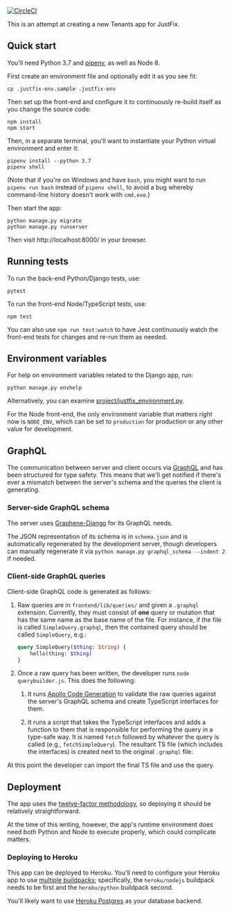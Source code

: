 [![CircleCI](https://circleci.com/gh/JustFixNYC/tenants2.svg?style=svg)](https://circleci.com/gh/JustFixNYC/tenants2)

This is an attempt at creating a new Tenants app for JustFix.

## Quick start

You'll need Python 3.7 and [pipenv][], as well as Node 8.

First create an environment file and optionally edit it as you
see fit:

```
cp .justfix-env.sample .justfix-env
```

Then set up the front-end and configure it to
continuously re-build itself as you change the source code:

```
npm install
npm start
```

Then, in a separate terminal, you'll want to instantiate
your Python virtual environment and enter it:

```
pipenv install --python 3.7
pipenv shell
```

(Note that if you're on Windows and have `bash`, you
might want to run `pipenv run bash` instead of
`pipenv shell`, to avoid a bug whereby command-line
history doesn't work with `cmd.exe`.)

Then start the app:

```
python manage.py migrate
python manage.py runserver
```

Then visit http://localhost:8000/ in your browser.

## Running tests

To run the back-end Python/Django tests, use:

```
pytest
```

To run the front-end Node/TypeScript tests, use:

```
npm test
```

You can also use `npm run test:watch` to have Jest
continuously watch the front-end tests for changes and
re-run them as needed.

## Environment variables

For help on environment variables related to the
Django app, run:

```
python manage.py envhelp
```

Alternatively, you can examine
[project/justfix_environment.py](project/justfix_environment.py).

For the Node front-end, the only environment variable that
matters right now is `NODE_ENV`, which can be set to
`production` for production or any other value for
development.

## GraphQL

The communication between server and client occurs via [GraphQL][]
and has been structured for type safety. This means that we'll
get notified if there's ever a mismatch between the server's
schema and the queries the client is generating.

[GraphQL]: https://graphql.org/

### Server-side GraphQL schema

The server uses [Graphene-Django][] for its GraphQL needs.

The JSON representation of its schema is in `schema.json` and
is automatically regenerated by the development server,
though developers can manually regenerate it via
`python manage.py graphql_schema --indent 2` if needed.

[Graphene-Django]: http://docs.graphene-python.org/projects/django/en/latest/

### Client-side GraphQL queries

Client-side GraphQL code is generated as follows:

1. Raw queries are in `frontend/lib/queries/` and given a `.graphql`
   extension.  Currently, they must consist of **one** query or
   mutation that has the same name as the base name of the file.
   For instance, if the file is called `SimpleQuery.graphql`,
   then the contained query should be called `SimpleQuery`, e.g.:

    ```graphql
    query SimpleQuery($thing: String) {
        hello(thing: $thing)
    }
    ```

2. Once a raw query has been written, the developer runs
   `node querybuilder.js`.  This does the following:

    1. It runs [Apollo Code Generation][] to validate the raw queries
       against the server's GraphQL schema and create TypeScript
       interfaces for them.

    2. It runs a script that takes the TypeScript interfaces and adds
       a function to them that is responsible for performing the query
       in a type-safe way.  It is named `fetch` followed by whatever
       the query is called (e.g., `fetchSimpleQuery`).  The resultant
       TS file (which includes the interfaces) is created next to the
       original `.graphql` file.

At this point the developer can import the final TS file and use the query.

[Apollo Code Generation]: https://github.com/apollographql/apollo-cli#code-generation

## Deployment

The app uses the [twelve-factor methodology][], so
deploying it should be relatively straightforward.

At the time of this writing, however, the app's
runtime environment does need *both* Python and Node
to execute properly, which could complicate matters.

### Deploying to Heroku

This app can be deployed to Heroku. You'll need to
configure your Heroku app to use [multiple buildpacks][];
specifically, the `heroku/nodejs` buildpack needs to be
first and the `heroku/python` buildpack second.

You'll likely want to use [Heroku Postgres][] as your
database backend.

[pipenv]: https://docs.pipenv.org/
[twelve-factor methodology]: https://12factor.net/
[multiple buildpacks]: https://devcenter.heroku.com/articles/using-multiple-buildpacks-for-an-app
[Heroku Postgres]: https://www.heroku.com/postgres
